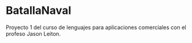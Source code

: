 # BatallaNaval
Proyecto 1 del curso de lenguajes para aplicaciones comerciales con el profeso Jason Leiton. 
